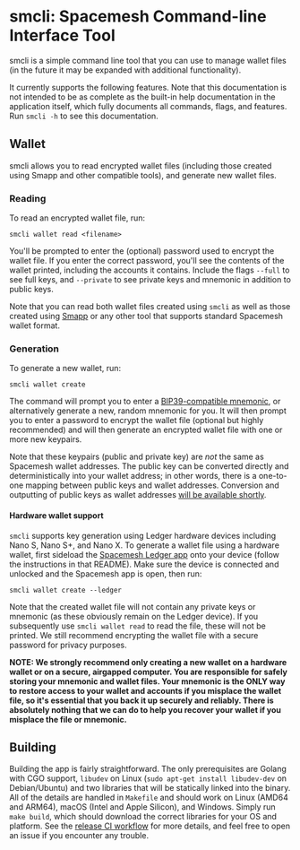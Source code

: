 # smcli: Spacemesh Command-line Interface Tool

smcli is a simple command line tool that you can use to manage wallet files (in the future it may be expanded with additional functionality).

It currently supports the following features. Note that this documentation is not intended to be as complete as the built-in help documentation in the application itself, which fully documents all commands, flags, and features. Run `smcli -h` to see this documentation.

## Wallet

smcli allows you to read encrypted wallet files (including those created using Smapp and other compatible tools), and generate new wallet files.

### Reading

To read an encrypted wallet file, run:

```
smcli wallet read <filename>
```

You'll be prompted to enter the (optional) password used to encrypt the wallet file. If you enter the correct password, you'll see the contents of the wallet printed, including the accounts it contains. Include the flags `--full` to see full keys, and `--private` to see private keys and mnemonic in addition to public keys.

Note that you can read both wallet files created using `smcli` as well as those created using [Smapp](https://github.com/spacemeshos/smapp/) or any other tool that supports standard Spacemesh wallet format.

### Generation

To generate a new wallet, run:

```
smcli wallet create
```

The command will prompt you to enter a [BIP39-compatible mnemonic](https://github.com/bitcoin/bips/blob/master/bip-0039.mediawiki), or alternatively generate a new, random mnemonic for you. It will then prompt you to enter a password to encrypt the wallet file (optional but highly recommended) and will then generate an encrypted wallet file with one or more new keypairs.

Note that these keypairs (public and private key) are _not_ the same as Spacemesh wallet addresses. The public key can be converted directly and deterministically into your wallet address; in other words, there is a one-to-one mapping between public keys and wallet addresses. Conversion and outputting of public keys as wallet addresses [will be available shortly](https://github.com/spacemeshos/smcli/issues/38).

#### Hardware wallet support

`smcli` supports key generation using Ledger hardware devices including Nano S, Nano S+, and Nano X. To generate a wallet file using a hardware wallet, first sideload the [Spacemesh Ledger app](https://github.com/spacemeshos/app-spacemesh) onto your device (follow the instructions in that README). Make sure the device is connected and unlocked and the Spacemesh app is open, then run:

```
smcli wallet create --ledger
```

Note that the created wallet file will not contain any private keys or mnemonic (as these obviously remain on the Ledger device). If you subsequently use `smcli wallet read` to read the file, these will not be printed. We still recommend encrypting the wallet file with a secure password for privacy purposes.

**NOTE: We strongly recommend only creating a new wallet on a hardware wallet or on a secure, airgapped computer. You are responsible for safely storing your mnemonic and wallet files. Your mnemonic is the ONLY way to restore access to your wallet and accounts if you misplace the wallet file, so it's essential that you back it up securely and reliably. There is absolutely nothing that we can do to help you recover your wallet if you misplace the file or mnemonic.**

## Building

Building the app is fairly straightforward. The only prerequisites are Golang with CGO support, `libudev` on Linux (`sudo apt-get install libudev-dev` on Debian/Ubuntu) and two libraries that will be statically linked into the binary. All of the details are handled in `Makefile` and should work on Linux (AMD64 and ARM64), macOS (Intel and Apple Silicon), and Windows. Simply run `make build`, which should download the correct libraries for your OS and platform. See the [release CI workflow](https://github.com/spacemeshos/smcli/blob/develop/.github/workflows/release.yml) for more details, and feel free to open an issue if you encounter any trouble.
